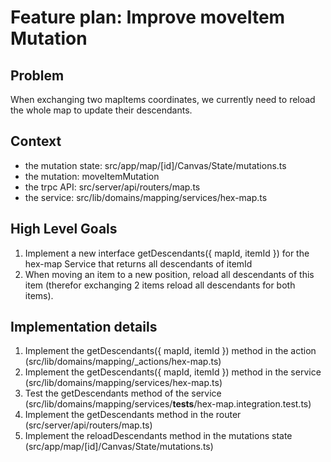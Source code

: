 # Feature plan: Improve moveItem Mutation

## Problem

When exchanging two mapItems coordinates, we currently need to reload the whole map to update their descendants.

## Context

- the mutation state: src/app/map/[id]/Canvas/State/mutations.ts
- the mutation: moveItemMutation
- the trpc API: src/server/api/routers/map.ts
- the service: src/lib/domains/mapping/services/hex-map.ts

## High Level Goals

1. Implement a new interface getDescendants({ mapId, itemId }) for the hex-map Service that returns all descendants of itemId
2. When moving an item to a new position, reload all descendants of this item (therefor exchanging 2 items reload all descendants for both items).

## Implementation details

1. Implement the getDescendants({ mapId, itemId }) method in the action (src/lib/domains/mapping/\_actions/hex-map.ts)
2. Implement the getDescendants({ mapId, itemId }) method in the service (src/lib/domains/mapping/services/hex-map.ts)
3. Test the getDescendants method of the service (src/lib/domains/mapping/services/**tests**/hex-map.integration.test.ts)
4. Implement the getDescendants method in the router (src/server/api/routers/map.ts)
5. Implement the reloadDescendants method in the mutations state (src/app/map/[id]/Canvas/State/mutations.ts)
